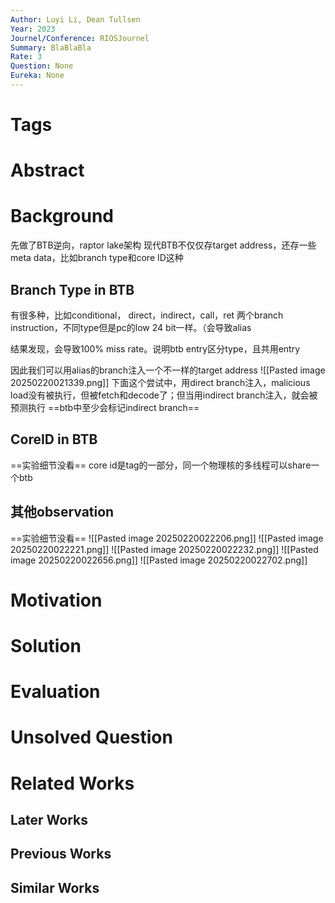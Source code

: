 ```yaml
---
Author: Luyi Li, Dean Tullsen
Year: 2023
Journel/Conference: RIOSJournel
Summary: BlaBlaBla
Rate: 3
Question: None
Eureka: None
---
```

# Tags
# Abstract

# Background
先做了BTB逆向，raptor lake架构
现代BTB不仅仅存target address，还存一些meta data，比如branch type和core ID这种
## Branch Type in BTB
有很多种，比如conditional， direct，indirect，call，ret
两个branch instruction，不同type但是pc的low 24 bit一样。（会导致alias

结果发现，会导致100% miss rate。说明btb entry区分type，且共用entry

因此我们可以用alias的branch注入一个不一样的target address
![[Pasted image 20250220021339.png]]
下面这个尝试中，用direct branch注入，malicious load没有被执行，但被fetch和decode了；但当用indirect branch注入，就会被预测执行
==btb中至少会标记indirect branch==
## CoreID in BTB
==实验细节没看==
core id是tag的一部分，同一个物理核的多线程可以share一个btb

## 其他observation
==实验细节没看==
![[Pasted image 20250220022206.png]]
![[Pasted image 20250220022221.png]]
![[Pasted image 20250220022232.png]]
![[Pasted image 20250220022656.png]]
![[Pasted image 20250220022702.png]]

# Motivation


# Solution


# Evaluation


# Unsolved Question


# Related Works
## Later Works

## Previous Works

## Similar Works
